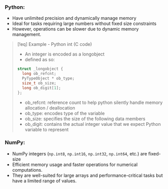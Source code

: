 ### Python:
- Have unlimited precision and dynamically manage memory
- Ideal for tasks requiring large numbers without fixed size constraints
- However, operations can be slower due to dynamic memory management.

> [!eq] Example - Python int (C code)
> - An integer is encoded as a longobject
> - defined as so:
>  ```C
>  struct _longobject {
> 	 long ob_refcnt; 
> 	 PyTypeObject * ob_type; 
> 	 size_t ob_size;
> 	 long ob_digit[1];
>  };
>  ```
>  - ob_refcnt: reference count to help python silently handle memory allocation / deallocation
>  - ob_type: encodes type of the variable
>  - ob_size: specifies the size of the following data members
>  - ob_digit: contains the actual integer value that we expect Python variable to represent

### NumPy:
- NumPy integers (`np.int8`, `np.int16`, `np.int32`, `np.int64`, etc.) are fixed-size
- Efficient memory usage and faster operations for numerical computations. 
- They are well-suited for large arrays and performance-critical tasks but have a limited range of values.